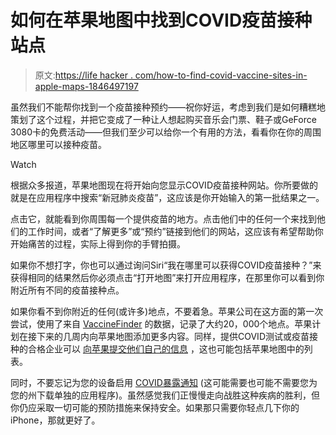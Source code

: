 # 如何在苹果地图中找到COVID疫苗接种站点

> 原文:[https://life hacker . com/how-to-find-covid-vaccine-sites-in-apple-maps-1846497197](https://lifehacker.com/how-to-find-covid-vaccination-sites-in-apple-maps-1846497197)

虽然我们不能帮你找到一个疫苗接种预约——祝你好运，考虑到我们是如何糟糕地策划了这个过程，并把它变成了一种让人想起购买音乐会门票、鞋子或GeForce 3080卡的免费活动——但我们至少可以给你一个有用的方法，看看你在你的周围地区哪里可以接种疫苗。

Watch

根据众多报道，苹果地图现在将开始向您显示COVID疫苗接种网站。你所要做的就是在应用程序中搜索“新冠肺炎疫苗”，这应该是你开始输入的第一批结果之一。

点击它，就能看到你周围每一个提供疫苗的地方。点击他们中的任何一个来找到他们的工作时间，或者“了解更多”或“预约”链接到他们的网站，这应该有希望帮助你开始痛苦的过程，实际上得到你的手臂拍摄。

如果你不想打字，你也可以通过询问Siri“我在哪里可以获得COVID疫苗接种？”来获得相同的结果然后你必须点击“打开地图”来打开应用程序，在那里你可以看到你附近所有不同的疫苗接种点。

如果你看不到你附近的任何(或许多)地点，不要着急。苹果公司在这方面的第一次尝试，使用了来自 [VaccineFinder](https://vaccinefinder.org/) 的数据，记录了大约20，000个地点。苹果计划在接下来的几周内向苹果地图添加更多内容。同样，提供COVID测试或疫苗接种的合格企业可以 [向苹果提交他们自己的信息](https://register.apple.com/covid-19/) ，这也可能包括苹果地图中的列表。

同时，不要忘记为您的设备启用 [COVID暴露通知](https://lifehacker.com/how-to-enable-express-covid-19-exposure-notifications-i-1844919365) (这可能需要也可能不需要您为您的州下载单独的应用程序)。虽然感觉我们正慢慢走向战胜这种疾病的胜利，但你仍应采取一切可能的预防措施来保持安全。如果那只需要你轻点几下你的iPhone，那就更好了。